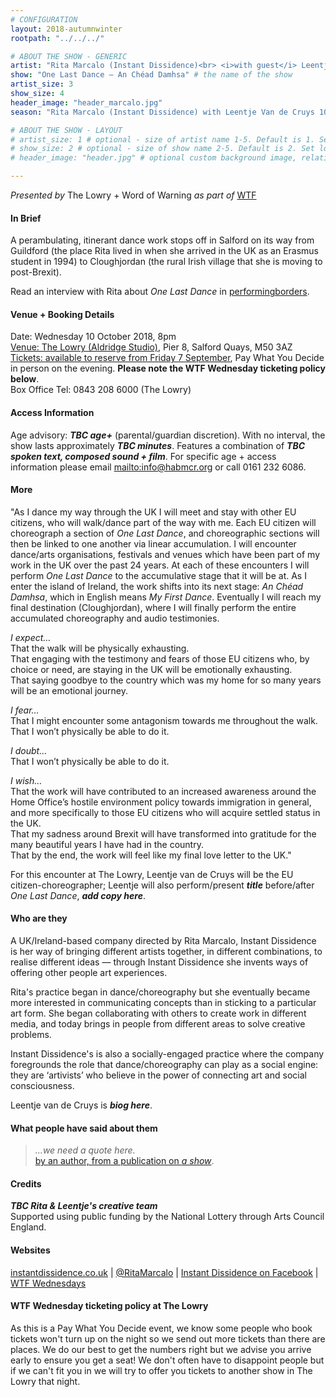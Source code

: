 ```yaml
---
# CONFIGURATION
layout: 2018-autumnwinter
rootpath: "../../../"

# ABOUT THE SHOW - GENERIC
artist: "Rita Marcalo (Instant Dissidence)<br> <i>with guest</i> Leentje Van de Cruys" # the name of the artist or company
show: "One Last Dance — An Chéad Damhsa" # the name of the show
artist_size: 3
show_size: 4
header_image: "header_marcalo.jpg"    
season: "Rita Marcalo (Instant Dissidence) with Leentje Van de Cruys 10|10|2018"

# ABOUT THE SHOW - LAYOUT
# artist_size: 1 # optional - size of artist name 1-5. Default is 1. Set longer names to lower values
# show_size: 2 # optional - size of show name 2-5. Default is 2. Set longer names to lower values
# header_image: "header.jpg" # optional custom background image, relative to current page

---
```

*Presented by* The Lowry + Word of Warning *as part of* <a href="http://www.thelowry.com/takearisk/take-a-risk-wtf-wednesday" target="_blank">WTF</a>           
         
#### In Brief      
A perambulating, itinerant dance work stops off in Salford on its way from Guildford (the place Rita lived in when she arrived in the UK as an Erasmus student in 1994) to Cloughjordan (the rural Irish village that she is moving to post-Brexit).       
        
Read an interview with Rita about *One Last Dance* in <a href="http://performingborders.live/2018/05/14/rita-marcalo-may-2018" target="_blank">performingborders</a>.         
        
#### Venue + Booking Details           
Date: Wednesday 10 October 2018, 8pm          
<a href="http://www.thelowry.com/plan-your-visit/getting-here" target="_blank">Venue: The Lowry (Aldridge Studio)</a>, Pier 8, Salford Quays, M50 3AZ         
<a href="https://www.thelowry.com/events/rita-marcalo-one-last-dance" target="_blank">Tickets: available to reserve from Friday 7 September</a>, Pay What You Decide in person on the evening. **Please note the WTF Wednesday ticketing policy below**.          
Box Office Tel: 0843 208 6000 (The Lowry)          
          
#### Access Information        
Age advisory: ***TBC age+*** (parental/guardian discretion). With no interval, the show lasts approximately ***TBC minutes***. Features a combination of ***TBC spoken text, composed sound + film***. For specific age + access information please email <mailto:info@habmcr.org> or call 0161 232 6086.     
             
#### More         
"As I dance my way through the UK I will meet and stay with other EU citizens, who will walk/dance part of the way with me. Each EU citizen will choreograph a section of *One Last Dance*, and choreographic sections will then be linked to one another via linear accumulation. I will encounter dance/arts organisations, festivals and venues which have been part of my work in the UK over the past 24 years. At each of these encounters I will perform *One Last Dance* to the accumulative stage that it will be at. As I enter the island of Ireland, the work shifts into its next stage: *An Chéad Damhsa*, which in English means *My First Dance*. Eventually I will reach my final destination (Cloughjordan), where I will finally perform the entire accumulated choreography and audio testimonies.         
         
*I expect…*<br>That the walk will be physically exhausting.<br>That engaging with the testimony and fears of those EU citizens who, by choice or need, are staying in the UK will be emotionally exhausting.<br>That saying goodbye to the country which was my home for so many years will be an emotional journey.        
          
*I fear…*<br>That I might encounter some antagonism towards me throughout the walk.<br>That I won’t physically be able to do it.       
        
*I doubt…*<br>That I won’t physically be able to do it.        
          
*I wish…*<br>That the work will have contributed to an increased awareness around the Home Office’s hostile environment policy towards immigration in general, and more specifically to those EU citizens who will acquire settled status in the UK.<br>That my sadness around Brexit will have transformed into gratitude for the many beautiful years I have had in the country.<br>That by the end, the work will feel like my final love letter to the UK."        
         
For this encounter at The Lowry, Leentje van de Cruys will be the EU citizen-choreographer; Leentje will also perform/present ***title*** before/after *One Last Dance*, ***add copy here***.        
         
#### Who are they        
A UK/Ireland-based company directed by Rita Marcalo, Instant Dissidence is her way of bringing different artists together, in different combinations, to realise different ideas — through Instant Dissidence she invents ways of offering other people art experiences.        
        
Rita's practice began in dance/choreography but she eventually became more interested in communicating concepts than in sticking to a particular art form. She began collaborating with others to create work in different media, and today brings in people from different areas to solve creative problems.        
         
Instant Dissidence's is also a socially-engaged practice where the company foregrounds the role that dance/choreography can play as a social engine: they are ‘artivists’ who believe in the power of connecting art and social consciousness.        
          
Leentje van de Cruys is ***biog here***.          
          
#### What people have said about them         
>*…we need a quote here.*<br><a href="http://www." target="_blank">by an author, from a publication on *a show*</a>.            
          
#### Credits          
***TBC Rita & Leentje's creative team***<br>Supported using public funding by the National Lottery through Arts Council England.          
           
#### Websites          
<a href="http://www.instantdissidence.co.uk/post/166282214541/one-last-dance-an-ch%C3%A9ad-damhsa" target="_blank">instantdissidence.co.uk</a> | <a href="http://twitter.com/RitaMarcalo" target="_blank">@RitaMarcalo</a> | <a href="http://facebook.com/InstantDissidence" target="_blank">Instant Dissidence on Facebook</a> | <a href="http://www.thelowry.com/takearisk/take-a-risk-wtf-wednesday" target="_blank">WTF Wednesdays</a>         
        
#### WTF Wednesday ticketing policy at The Lowry         
As this is a Pay What You Decide event, we know some people who book tickets won't turn up on the night so we send out more tickets than there are places. We do our best to get the numbers right but we advise you arrive early to ensure you get a seat! We don't often have to disappoint people but if we can't fit you in we will try to offer you tickets to another show in The Lowry that night.
